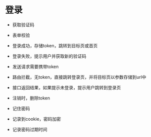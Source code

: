 # 登录

* 获取验证码
* 表单校验
* 登录成功，存储token，跳转到目标页或首页
* 登录失败，提示用户并获取新的验证码
* 发送请求需要携带token
* 路由拦截，无token，直接跳转登录页，并将目标页以参数存储到url中
* 接口返回结果，如果提示未登录，提示用户跳转到登录页
* 注销时，删除token

* 记住密码
* 记录到cookie，密码加密
* 记录密码过期时间
